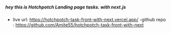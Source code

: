 ##### hey this is Hotchpotch Landing page tasks. with next.js
- live url: https://hotchpotch-task-front-with-next.vercel.app/
-github repo : https://github.com/Amite55/hotchpotch-task-front-with-next
